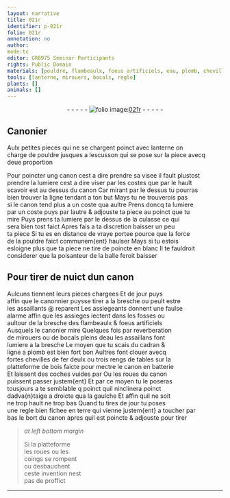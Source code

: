 ```yaml
---
layout: narrative
title: 021r
identifier: p-021r
folio: 021r
annotation: no
author:
mode:tc
editor: GR8975 Seminar Participants
rights: Public Domain
materials: [pouldre, flambeaulx, foeus artificiels, eau, plomb, chevilles de fer, bois]
tools: [lanterne, mirouers, bocals, regle]
plants: []
animals: []
---
```


<div class="folio" align="center">- - - - - <a href="http://gallica.bnf.fr/ark:/12148/btv1b10500001g/f47.image" target="_blank"><img src="https://cu-mkp.github.io/2017-workshop-edition/assets/photo-icon.png" alt="folio image: " style="display:inline-block; margin-bottom:-3px;"/>021r</a> - - - - - </div>  
  

## <span class="pro">Canonier</span>

 
Aulx petites pieces qui ne se chargent poinct avec <span class="tl">lanterne</span> on<br/> charge de <span class="m">pouldre</span> jusques a lescusson qui se pose sur la piece avecq<br/> deue proportion
 
Pour poincter ung canon cest a dire prendre sa visee il fault plustost<br/> prendre la lumiere cest a dire viser par les costes que par le hault<br/> scavoir est au dessus du canon Car mirant par le dessus tu pourras<br/> bien trouver la ligne tendant a ton but Mays tu ne trouverois pas<br/> si le canon tend plus a un coste qua aultre Prens doncq ta lumiere<br/> par un coste puys par lautre & adjouste ta piece au poinct que tu<br/> mire Puys prens ta lumiere par le dessus de la culasse ce qui<br/> sera bien tost faict Apres fais a ta discretion baisser un peu<br/> ta piece Si tu es en distance de vraye portee pource que la force<br/> de la <span class="m">pouldre</span> faict communem{ent} haulser Mays si tu estois<br/> esloigne plus que ta piece ne tire de poincte en blanc Il te fauldroit<br/> considerer que la poisanteur de la balle feroit baisser
 
 
  

## Pour tirer de nuict dun canon

 
Aulcuns tiennent leurs pieces chargees Et de jour puys<br/> affin que le <span class="pro">canonnier</span> puysse tirer a la bresche ou peult estre<br/> les assaillants @ reparent Les assiegeants donnent une faulse<br/> alarme affin que les assieges iectent dans les fosses ou<br/> aultour de la bresche des <span class="m">flambeaulx</span> & <span class="m">foeus artificiels</span><br/> Ausquels le <span class="pro">canonier</span> mire Quelques fois par reverberation<br/> de <span class="tl">mirouers</span> ou de <span class="tl">bocals</span> pleins d<span class="m">eau</span> les assaillans font<br/> lumiere a la bresche Le moyen que tu scais du cadran &<br/> ligne a <span class="m">plomb</span> est bien fort bon Aultres font clouer avecq<br/> fortes <span class="m">chevilles de fer</span> deulx ou trois rengs de tables sur la<br/> platteforme de <span class="m">bois</span> faicte pour mectre le canon en batterie<br/> Et laissent des coches vuides par Ou les roues du canon<br/> puissent passer justem{ent} Et par ce moyen tu le poseras<br/> tousjours a te semblable q poinct quil ninclinera poinct<br/> dadva{n}taige a droicte qua la gaulche Et affin quil ne soit<br/> ne trop hault ne trop bas Quand tu tires de jour tu poses<br/> une <span class="tl">regle</span> bien fichee en terre qui vienne justem{ent} a toucher par<br/> bas le bort du canon apres quil est poincte & adjouste pour tirer
 
> *at left bottom margin*
> 
>   Si la platteforme<br/> les roues ou les<br/> coings se rompent<br/> ou desbauchent<br/> ceste invention nest<br/> pas de proffict
 
 ________________